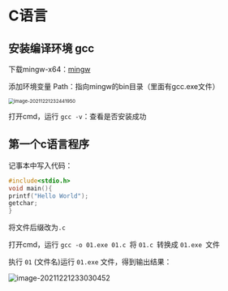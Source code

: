 # C语言

## 安装编译环境 gcc

下载mingw-x64：[mingw](https://onboardcloud.dl.sourceforge.net/project/mingw-w64/Toolchains%20targetting%20Win32/Personal%20Builds/mingw-builds/installer/mingw-w64-install.exe)

添加环境变量 Path：指向mingw的bin目录（里面有gcc.exe文件）

<img src="https://zym-notes.oss-cn-shenzhen.aliyuncs.com/img/image-20211221232441950.png" alt="image-20211221232441950" style="zoom: 67%;" />

打开cmd，运行 `gcc -v`：查看是否安装成功

## 第一个c语言程序

记事本中写入代码：

```c
#include<stdio.h>
void main(){
printf("Hello World");
getchar;
}
```

将文件后缀改为`.c`

打开cmd，运行 `gcc -o 01.exe 01.c `将 `01.c `转换成 `01.exe `文件

执行 `01` (文件名)运行 `01.exe` 文件，得到输出结果：

![image-20211221233030452](https://zym-notes.oss-cn-shenzhen.aliyuncs.com/img/image-20211221233030452.png)

